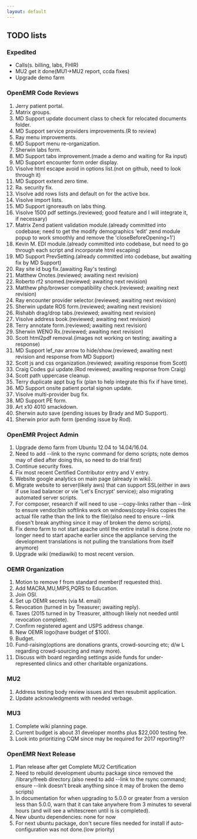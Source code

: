 ```yaml
---
layout: default
---
```

## TODO lists

### Expedited
* Calls(s. billing, labs, FHIR)
* MU2 get it done(MU1->MU2 report, ccda fixes)
* Upgrade demo farm

### OpenEMR Code Reviews
1. Jerry patient portal.
1. Matrix groups.
1. MD Support update document class to check for relocated documents folder.
1. MD Support service providers improvements.(R to review)
1. Ray menu improvements.
1. MD Support menu re-organization.
1. Sherwin labs form.
1. MD Support tabs improvement.(made a demo and waiting for Ra input)
1. MD Support encounter form order display.
1. Visolve html escape avoid in options list.(not on github, need to look through it)
1. MD Support extend zero time.
1. Ra. security fix.
1. Visolve add rows lists and default on for the active box.
1. Visolve import lists.
1. MD Support ignoreauth on labs thing.
1. Visolve 1500 pdf settings.(reviewed; good feature and I will integrate it, if necessary)
1. Matrix Zend patient validation module.(already committed into codebase; need to get the modify demographics 'edit' zend module popup to work smoothly and remove the 'closeBeforeOpening=1')
1. Kevin M. EDI module.(already committed into codebase, but need to go through each script and incorporate html escaping)
1. MD Support PrevSetting.(already committed into codebase, but awaiting fix by MD Support)
1. Ray site id bug fix.(awaiting Ray's testing)
1. Matthew Onotes.(reviewed; awaiting next revision)
1. Roberto rf2 snomed.(reviewed; awaiting next revision)
1. Matthew php/browser compatibility check.(reviewed; awaiting next revision)
1. Ray encounter provider selector.(reviewed; awaiting next revision)
1. Sherwin update ROS form.(reviewed; awaiting next revision)
1. Rishabh drag/drop tabs.(reviewed; awaiting next revision)
1. Visolve address book.(reviewed; awaiting next revision)
1. Terry annotate form.(reviewed; awaiting next revision)
1. Sherwin WENO Rx.(reviewed; awaiting next revision) 
1. Scott html2pdf removal.(images not working on testing; awaiting a response)
1. MD Support lef_nav arrow to hide/show.(reviewed; awaiting next revision and response from MD Support)
1. Scott js and css organization.(reviewed; awaiting response from Scott)
1. Craig Codes gui update.(Rod reviewed; awaiting response from Craig)
1. Scott path uppercase cleanup.
1. Terry duplicate appt bug fix (plan to help integrate this fix if have time).
1. MD Support onsite patient portal signon update.
1. Visolve multi-provider bug fix.
1. MD Support PE form.
1. Art x10 4010 smackdown.
1. Sherwin auto save (pending issues by Brady and MD Support).
1. Sherwin prior auth form (pending issue by Rod).

### OpenEMR Project Admin
1. Upgrade demo farm from Ubuntu 12.04 to 14.04/16.04.
1. Need to add --link to the rsync command for demo scripts; note demos may of died after doing this, so need to do trial first)
1. Continue security fixes.
1. Fix most recent Certified Contributor entry and V entry.
1. Website google analytics on main page (already in wiki).
1. Migrate website to server(likely aws) that can support SSL(either in aws if use load balancer or vie 'Let's Encrypt' service); also migrating automated server scripts.
1. For composer, research if will need to use --copy-links rather than --link to ensure vendor/bin softlinks work on windows(copy-links copies the actual file rathe than the link to the file)(also need to ensure --link doesn't break anything since it may of broken the demo scripts).
1. Fix demo farm to not start apache until the entire install is done.(note no longer need to start apache earlier since the appliance serving the development translations is not pulling the translations from itself anymore)
1. Upgrade wiki (mediawiki) to most recent version.

### OEMR Organization
1. Motion to remove f from standard member(f requested this).
1. Add MACRA,MU,MIPS,PQRS to Education.
1. Join OSI.
1. Set up OEMR secrets (via M. email)
1. Revocation (turned in by Treasurer; awaiting reply).
1. Taxes (2015 turned in by Treasurer, although likely not needed until revocation complete).
1. Confirm registered agent and USPS address change.
1. New OEMR logo(have budget of $100).
1. Budget.
1. Fund-raising(options are donations grants, crowd-sourcing etc; d/w L regarding crowd-sourcing and many more).
1. Discuss with board regarding settings aside funds for under-represented clinics and other charitable organizations.

### MU2
1. Address testing body review issues and then resubmit application.
1. Update acknowledgments with needed verbage.

### MU3
1. Complete wiki planning page.
1. Current budget is about 31 developer months plus $22,000 testing fee.
1. Look into prioritizing CQM since may be required for 2017 reporting??

### OpenEMR Next Release
1. Plan release after get Complete MU2 Certification
1. Need to rebuild development ubuntu package since removed the /library/freeb directory.(also need to add --link to the rsync command; ensure --link doesn't break anything since it may of broken the demo scripts)
1. In documentation for when upgrading to 5.0.0 or greater from a version less than 5.0.0, warn that it can take anywhere from 3 minutes to several hours (and will see a whitescreen until is is completed).
1. New ubuntu dependencies: none for now
1. For next ubuntu package, don't secure files needed for install if auto-configuration was not done.(low priority)
